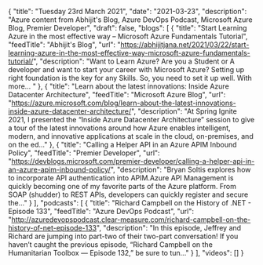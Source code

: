{
  "title": "Tuesday 23rd March 2021",
  "date": "2021-03-23",
  "description": "Azure content from Abhijit's Blog, Azure DevOps Podcast, Microsoft Azure Blog, Premier Developer",
  "draft": false,
  "blogs": [
    {
      "title": "Start Learning Azure in the most effective way – Microsoft Azure Fundamentals Tutorial",
      "feedTitle": "Abhijit's Blog",
      "url": "https://abhijitjana.net/2021/03/22/start-learning-azure-in-the-most-effective-way-microsoft-azure-fundamentals-tutorial/",
      "description": "Want to Learn Azure? Are you a Student or A developer and want to start your career with Microsoft Azure? Setting up right foundation is the key for any Skills. So, you need to set it up well. With more… "
    },
    {
      "title": "Learn about the latest innovations: Inside Azure Datacenter Architecture",
      "feedTitle": "Microsoft Azure Blog",
      "url": "https://azure.microsoft.com/blog/learn-about-the-latest-innovations-inside-azure-datacenter-architecture/",
      "description": "At Spring Ignite 2021, I presented the “Inside Azure Datacenter Architecture” session to give a tour of the latest innovations around how Azure enables intelligent, modern, and innovative applications at scale in the cloud, on-premises, and on the ed..."
    },
    {
      "title": "Calling a Helper API in an Azure APIM Inbound Policy",
      "feedTitle": "Premier Developer",
      "url": "https://devblogs.microsoft.com/premier-developer/calling-a-helper-api-in-an-azure-apim-inbound-policy/",
      "description": "Bryan Soltis explores how to incorporate API authentication into APIM.Azure API Management is quickly becoming one of my favorite parts of the Azure platform. From SOAP (shudder) to REST APIs, developers can quickly register and secure the..."
    }
  ],
  "podcasts": [
    {
      "title": "Richard Campbell on the History of .NET - Episode 133",
      "feedTitle": "Azure DevOps Podcast",
      "url": "http://azuredevopspodcast.clear-measure.com/richard-campbell-on-the-history-of-net-episode-133",
      "description": "In this episode, Jeffrey and Richard are jumping into part-two of their two-part conversation! If you haven’t caught the previous episode, “Richard Campbell on the Humanitarian Toolbox — Episode 132,” be sure to tun..."
    }
  ],
  "videos": []
}